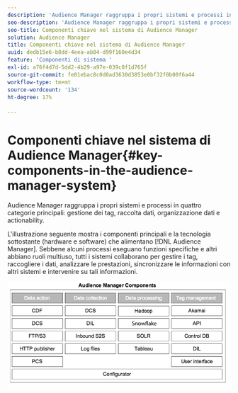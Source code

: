 ```yaml
---
description: 'Audience Manager raggruppa i propri sistemi e processi in quattro categorie principali: gestione tag, raccolta dati, organizzazione dati e actionability.'
seo-description: 'Audience Manager raggruppa i propri sistemi e processi in quattro categorie principali: gestione tag, raccolta dati, organizzazione dati e actionability.'
seo-title: Componenti chiave nel sistema di Audience Manager
solution: Audience Manager
title: Componenti chiave nel sistema di Audience Manager
uuid: dedb15e6-b8dd-4eea-ab84-d99f160e4d34
feature: 'Componenti di sistema '
exl-id: a76f4d7d-5dd2-4b29-a97e-039c8f1d765f
source-git-commit: fe01ebac8c0d0ad3630d3853e0bf32f0b00f6a44
workflow-type: tm+mt
source-wordcount: '134'
ht-degree: 17%

---
```


# Componenti chiave nel sistema di Audience Manager{#key-components-in-the-audience-manager-system}

Audience Manager raggruppa i propri sistemi e processi in quattro categorie principali: gestione dei tag, raccolta dati, organizzazione dati e actionability.

<!-- 

c_compstack.xml

 -->

L&#39;illustrazione seguente mostra i componenti principali e la tecnologia sottostante (hardware e software) che alimentano [!DNL Audience Manager]. Sebbene alcuni processi eseguano funzioni specifiche e altri abbiano ruoli multiuso, tutti i sistemi collaborano per gestire i tag, raccogliere i dati, analizzare le prestazioni, sincronizzare le informazioni con altri sistemi e intervenire su tali informazioni.

![](assets/components.png)
